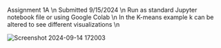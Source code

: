 Assignment 1A \n
Submitted 9/15/2024 \n
Run as standard Jupyter notebook file or using Google Colab \n
In the K-means example k can be altered to see different visualizations \n

![Screenshot 2024-09-14 172003](https://github.com/user-attachments/assets/5237d40b-3108-421e-a689-67de39ac500f)
